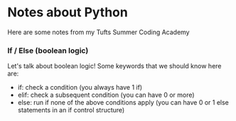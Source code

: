 # Notes about Python
Here are some notes from my Tufts Summer Coding Academy

### If / Else (boolean logic)

Let's talk about boolean logic! Some keywords that we should know here are:
* if: check a condition (you always have 1 if)
* elif: check a subsequent condition (you can have 0 or more)
* else: run if none of the above conditions apply (you can have 0 or 1 else statements in an if control structure)

  
